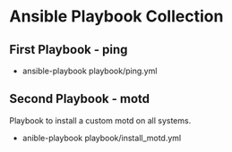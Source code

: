 
# Ansible Playbook Collection

## First Playbook - ping

* ansible-playbook playbook/ping.yml

## Second Playbook - motd

Playbook to install a custom motd on all systems.

* anible-playbook playbook/install_motd.yml

